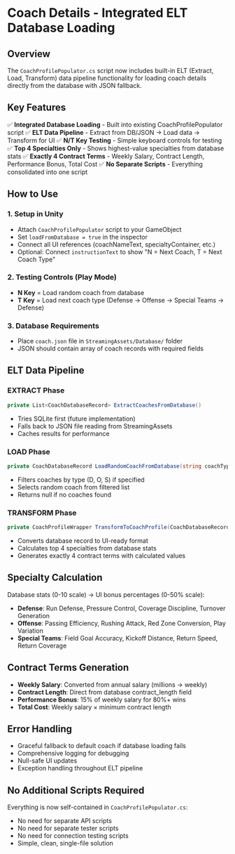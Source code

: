 # Coach Details - Integrated ELT Database Loading

## Overview
The `CoachProfilePopulator.cs` script now includes built-in ELT (Extract, Load, Transform) data pipeline functionality for loading coach details directly from the database with JSON fallback.

## Key Features
✅ **Integrated Database Loading** - Built into existing CoachProfilePopulator script
✅ **ELT Data Pipeline** - Extract from DB/JSON → Load data → Transform for UI
✅ **N/T Key Testing** - Simple keyboard controls for testing
✅ **Top 4 Specialties Only** - Shows highest-value specialties from database stats
✅ **Exactly 4 Contract Terms** - Weekly Salary, Contract Length, Performance Bonus, Total Cost
✅ **No Separate Scripts** - Everything consolidated into one script

## How to Use

### 1. Setup in Unity
- Attach `CoachProfilePopulator` script to your GameObject
- Set `loadFromDatabase = true` in the inspector
- Connect all UI references (coachNameText, specialtyContainer, etc.)
- Optional: Connect `instructionText` to show "N = Next Coach, T = Next Coach Type"

### 2. Testing Controls (Play Mode)
- **N Key** = Load random coach from database
- **T Key** = Load next coach type (Defense → Offense → Special Teams → Defense)

### 3. Database Requirements
- Place `coach.json` file in `StreamingAssets/Database/` folder
- JSON should contain array of coach records with required fields

## ELT Data Pipeline

### EXTRACT Phase
```csharp
private List<CoachDatabaseRecord> ExtractCoachesFromDatabase()
```
- Tries SQLite first (future implementation)
- Falls back to JSON file reading from StreamingAssets
- Caches results for performance

### LOAD Phase
```csharp
private CoachDatabaseRecord LoadRandomCoachFromDatabase(string coachType = null)
```
- Filters coaches by type (D, O, S) if specified
- Selects random coach from filtered list
- Returns null if no coaches found

### TRANSFORM Phase
```csharp
private CoachProfileWrapper TransformToCoachProfile(CoachDatabaseRecord dbCoach)
```
- Converts database record to UI-ready format
- Calculates top 4 specialties from database stats
- Generates exactly 4 contract terms with calculated values

## Specialty Calculation
Database stats (0-10 scale) → UI bonus percentages (0-50% scale):
- **Defense**: Run Defense, Pressure Control, Coverage Discipline, Turnover Generation
- **Offense**: Passing Efficiency, Rushing Attack, Red Zone Conversion, Play Variation  
- **Special Teams**: Field Goal Accuracy, Kickoff Distance, Return Speed, Return Coverage

## Contract Terms Generation
- **Weekly Salary**: Converted from annual salary (millions → weekly)
- **Contract Length**: Direct from database contract_length field
- **Performance Bonus**: 15% of weekly salary for 80%+ wins
- **Total Cost**: Weekly salary × minimum contract length

## Error Handling
- Graceful fallback to default coach if database loading fails
- Comprehensive logging for debugging
- Null-safe UI updates
- Exception handling throughout ELT pipeline

## No Additional Scripts Required
Everything is now self-contained in `CoachProfilePopulator.cs`:
- No need for separate API scripts
- No need for separate tester scripts
- No need for connection testing scripts
- Simple, clean, single-file solution
